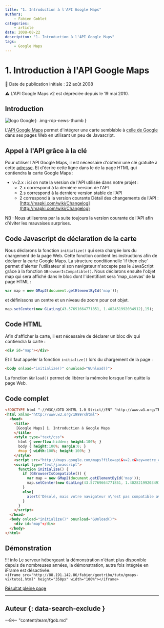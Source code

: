 ```yaml
---
title: "1. Introduction à l'API Google Maps"
authors:
    - Fabien Goblet
categories:
    - article
date: 2008-08-22
description: "1. Introduction à l'API Google Maps"
tags:
    - Google Maps
---
```


# 1. Introduction à l'API Google Maps

:calendar: Date de publication initiale : 22 août 2008

:warning: L'API Google Maps v2 est dépréciée depuis le 19 mai 2010.

## Introduction

![logo Google](https://cdn.geotribu.fr/img/logos-icones/entreprises_association/google/google.webp "logo Google"){: .img-rdp-news-thumb }

L'[API Google Maps](http://code.google.com/intl/fr/apis/maps/) permet d'intégrer une carte semblable à [celle de Google](http://maps.google.fr/maps?hl=fr&tab=wl) dans ses pages Web en utilisant un peu de Javascript.

## Appel à l'API grâce à la clé

Pour utiliser l'API Google Maps, il est nécessaire d'obtenir une clé gratuite à cette [adresse](http://code.google.com/intl/fr/apis/maps/signup.html). Et d'écrire cette ligne dans le de la page HTML qui contiendra la carte Google Maps :  

- v=2.x : ici on note la version de l'API utilisée dans notre projet :
    - 2.x correspond à la dernière version de l'API
    - 2.s correspond à la dernière version stable de l'API
    - 2 correspond à la version courante Détail des changements de l'API : [http://mapki.com/wiki/Changelog](http://mapki.com/wiki/Changelog)

NB : Nous utiliserons par la suite toujours la version courante de l'API afin d'éviter les mauvaises surprises.

## Code Javascript de déclaration de la carte

Nous déclarons la fonction `initialize()` qui sera chargée lors du chargement de la page Web. Cette fonction contient les instructions afin de déclarer la carte Google Maps. La structure conditionnelle 'if then else' permet d'alerter l'utilisateur si son navigateur n'accepte pas le JavaScript grâce à la fonction `GBrowserIsCompatible()`. Nous déclarons ensuite l'objet map qui sera affiché dans le bloc dont l'identifiant sera 'map_canvas' de la page HTML :

```javascript
var map = new GMap2(document.getElementById('map'));
```

et définissons un centre et un niveau de zoom pour cet objet.

```javascript
map.setCenter(new GLatLng(43.57691664771851, 1.402451992034912),15);
```

## Code HTML

Afin d'afficher la carte, il est nécessaire de déclarer un bloc div qui contiendra la carte :

```html
<div id="map"></div>
```

Et il faut appeler la fonction `initialize()` lors du chargement de la page :

```html
<body onload="initialize()" onunload="GUnload()">
```

La fonction `GUnload()` permet de libérer la mémoire lorsque l'on quitte la page Web.

## Code complet

```html
<!DOCTYPE html "-//W3C//DTD XHTML 1.0 Strict//EN" "http://www.w3.org/TR/xhtml1/DTD/xhtml1-strict.dtd">
<html xmlns="http://www.w3.org/1999/xhtml">
  <head>
    <title>
     [Google Maps] 1. Introduction à Google Maps
    </title>
	<style type="text/css">
	  html { overflow:hidden; height:100%; }
	  body { height:100%; margin:0; }
	  #map { width:100%; height:100%; }
	</style>
    <script src="http://maps.google.com/maps?file=api&v=2.x&key=votre_clé_ici" type="text/javascript"></script>
    <script type="text/javascript">
      function initialize() {
        if (GBrowserIsCompatible()) {
          var map = new GMap2(document.getElementById('map'));
          map.setCenter(new GLatLng(43.57769664771851, 1.402821992034912),16);
        }
        else{
          alert('Désolé, mais votre navigateur n\'est pas compatible avec Google Maps');
        }
      }
    </script>
  </head>
  <body onload="initialize()" onunload="GUnload()">
    <div id="map"</div>
  </body>
</html>
```

## Démonstration

!!! info
    Le serveur hébergeant la démonstration n'étant plus disponible depuis de nombreuses années, la démonstration, autre fois intégrée en iFrame est désactivée.  
    `<iframe src="http://88.191.142.86/fabien/geotribu/tuto/gmaps-v2/tuto1.html" height="350px" width="100%"></iframe>`

[Résultat pleine page](http://88.191.142.86/fabien/geotribu/tuto/gmaps-v2/tuto1.html)

----

## Auteur {: data-search-exclude }

--8<-- "content/team/fgob.md"
